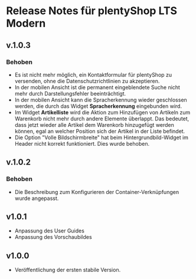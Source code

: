 # Release Notes für plentyShop LTS Modern

## v.1.0.3

### Behoben

- Es ist nicht mehr möglich, ein Kontaktformular für plentyShop zu versenden, ohne die Datenschutzrichtlinien zu akzeptieren.
- In der mobilen Ansicht ist die permanent eingeblendete Suche nicht mehr durch Darstellungsfehler beeinträchtigt.
- In der mobilen Ansicht kann die Spracherkennung wieder geschlossen werden, die durch das Widget **Spracherkennung** eingebunden wird.
- Im Widget **Artikelliste** wird die Aktion zum Hinzufügen von Artikeln zum Warenkorb nicht mehr durch andere Elemente überlappt. Das bedeutet, dass jetzt wieder alle Artikel dem Warenkorb hinzugefügt werden können, egal an welcher Position sich der Artikel in der Liste befindet.
- Die Option "Volle Bildschirmbreite" hat beim Hintergrundbild-Widget im Header nicht korrekt funktioniert. Dies wurde behoben.

## v.1.0.2

### Behoben

- Die Beschreibung zum Konfigurieren der Container-Verknüpfungen wurde angepasst.

## v1.0.1

- Anpassung des User Guides
- Anpassung des Vorschaubildes

## v1.0.0

- Veröffentlichung der ersten stabile Version.
